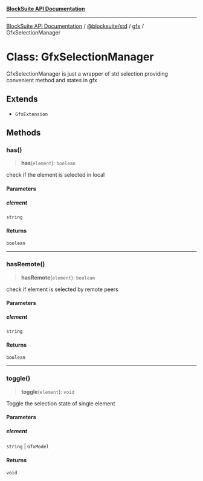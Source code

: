 [**BlockSuite API Documentation**](../../../../README.md)

***

[BlockSuite API Documentation](../../../../README.md) / [@blocksuite/std](../../README.md) / [gfx](../README.md) / GfxSelectionManager

# Class: GfxSelectionManager

GfxSelectionManager is just a wrapper of std selection providing
convenient method and states in gfx

## Extends

- `GfxExtension`

## Methods

### has()

> **has**(`element`): `boolean`

check if the element is selected in local

#### Parameters

##### element

`string`

#### Returns

`boolean`

***

### hasRemote()

> **hasRemote**(`element`): `boolean`

check if element is selected by remote peers

#### Parameters

##### element

`string`

#### Returns

`boolean`

***

### toggle()

> **toggle**(`element`): `void`

Toggle the selection state of single element

#### Parameters

##### element

`string` | `GfxModel`

#### Returns

`void`
